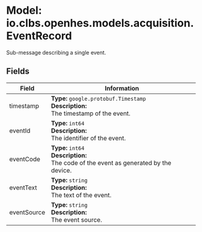# Model: io.clbs.openhes.models.acquisition.EventRecord

Sub-message describing a single event.

## Fields

| Field | Information |
| --- | --- |
| timestamp | <b>Type:</b> `google.protobuf.Timestamp`<br><b>Description:</b><br>The timestamp of the event. |
| eventId | <b>Type:</b> `int64`<br><b>Description:</b><br>The identifier of the event. |
| eventCode | <b>Type:</b> `int64`<br><b>Description:</b><br>The code of the event as generated by the device. |
| eventText | <b>Type:</b> `string`<br><b>Description:</b><br>The text of the event. |
| eventSource | <b>Type:</b> `string`<br><b>Description:</b><br>The event source. |

